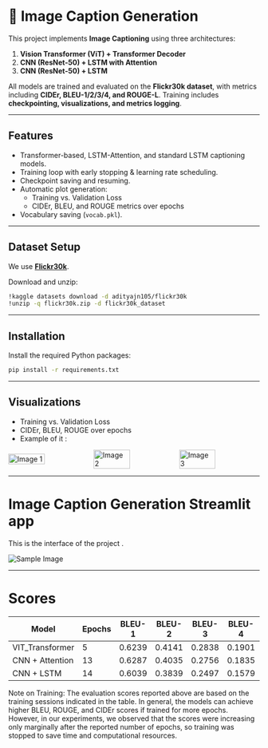 # 📸 Image Caption Generation

This project implements **Image Captioning** using three architectures:  
1. **Vision Transformer (ViT) + Transformer Decoder**  
2. **CNN (ResNet-50) + LSTM with Attention**  
3. **CNN (ResNet-50) + LSTM**  

All models are trained and evaluated on the **Flickr30k dataset**, with metrics including **CIDEr, BLEU-1/2/3/4, and ROUGE-L**. Training includes **checkpointing, visualizations, and metrics logging**.

---

##  Features
- Transformer-based, LSTM-Attention, and standard LSTM captioning models.  
- Training loop with early stopping & learning rate scheduling.  
- Checkpoint saving and resuming.  
- Automatic plot generation:  
  - Training vs. Validation Loss  
  - CIDEr, BLEU, and ROUGE metrics over epochs  
- Vocabulary saving (`vocab.pkl`).  

---

##  Dataset Setup
We use [**Flickr30k**](https://www.kaggle.com/datasets/adityajn105/flickr30k).  

Download and unzip:
```bash
!kaggle datasets download -d adityajn105/flickr30k
!unzip -q flickr30k.zip -d flickr30k_dataset
```
---
##  Installation
Install the required Python packages:

```bash
pip install -r requirements.txt
```
---
##  Visualizations

- Training vs. Validation Loss
- CIDEr, BLEU, ROUGE over epochs
- Example of it :
<div style="display: flex; justify-content: center; align-items: center; gap: 10px;">
    <img src="path/to/image1.png" alt="Image 1" width="45%" />
    <img src="path/to/image2.png" alt="Image 2" width="45%" />
    <img src="path/to/image3.png" alt="Image 3" width="45%" />
</div>


---

# Image Caption Generation Streamlit app 

This is the interface of the project .

![Sample Image](images/sample.png)

---
# Scores 


| Model          | Epochs | BLEU-1 | BLEU-2 | BLEU-3 | BLEU-4 | ROUGE-1 | ROUGE-L | CIDEr  |
|----------------|--------|--------|--------|--------|--------|---------|---------|--------|
| VIT_Transformer| 5      | 0.6239 | 0.4141 | 0.2838 | 0.1901 | 0.4751  | 0.4516  | 0.4171 |
| CNN + Attention| 13     | 0.6287 | 0.4035 | 0.2756 | 0.1835 | 0.4656  | 0.4435  | 0.3931 |
| CNN + LSTM     | 14     | 0.6039 | 0.3839 | 0.2497 | 0.1579 | 0.4501  | 0.4280  | 0.3436 |


Note on Training:
The evaluation scores reported above are based on the training sessions indicated in the table. In general, the models can achieve higher BLEU, ROUGE, and CIDEr scores if trained for more epochs. However, in our experiments, we observed that the scores were increasing only marginally after the reported number of epochs, so training was stopped to save time and computational resources.
